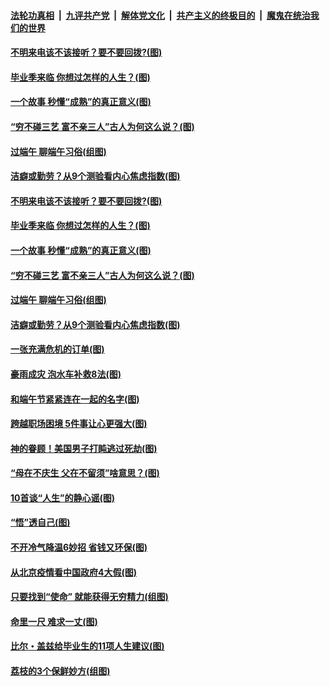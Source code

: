 

####  [法轮功真相](../../../../basic/blob/master/README.md?t=06261331) &nbsp;|&nbsp; [九评共产党](../../../../9ping.md/blob/master/README.md?t=06261331) &nbsp;|&nbsp; [解体党文化](../../../../jtdwh.md/blob/master/README.md?t=06261331)  &nbsp;|&nbsp; [共产主义的终极目的](../../../../gczydzjmd.md/blob/master/README.md?t=06261331) &nbsp;|&nbsp; [魔鬼在统治我们的世界](../../../../mgztzwmdsj.md/blob/master/README.md?t=06261331) 

#### [不明来电该不该接听？要不要回拨?(图)](../pages/p8/936929.md?t=06261331) 

#### [毕业季来临 你想过怎样的人生？(图)](../pages/p8/937661.md?t=06261331) 

#### [一个故事 秒懂“成熟”的真正意义(图)](../pages/p8/936405.md?t=06261331) 

#### [“穷不碰三艺 富不亲三人”古人为何这么说？(图)](../pages/p8/937602.md?t=06261331) 

#### [过端午 聊端午习俗(组图)](../pages/p8/937246.md?t=06261331) 

#### [洁癖或勤劳？从9个测验看内心焦虑指数(图)](../pages/p8/937558.md?t=06261331) 

#### [不明来电该不该接听？要不要回拨?(图)](../pages/p8/936929.md?t=06261331) 

#### [毕业季来临 你想过怎样的人生？(图)](../pages/p8/937661.md?t=06261331) 

#### [一个故事 秒懂“成熟”的真正意义(图)](../pages/p8/936405.md?t=06261331) 

#### [“穷不碰三艺 富不亲三人”古人为何这么说？(图)](../pages/p8/937602.md?t=06261331) 

#### [过端午 聊端午习俗(组图)](../pages/p8/937246.md?t=06261331) 

#### [洁癖或勤劳？从9个测验看内心焦虑指数(图)](../pages/p8/937558.md?t=06261331) 

#### [一张充满危机的订单(图)](../pages/p8/936981.md?t=06261331) 

#### [豪雨成灾 泡水车补救8法(图)](../pages/p8/937526.md?t=06261331) 

#### [和端午节紧紧连在一起的名字(图)](../pages/p8/937448.md?t=06261331) 

#### [跨越职场困境 5件事让心更强大(图)](../pages/p8/937375.md?t=06261331) 

#### [神的眷顾！美国男子打盹逃过死劫(图)](../pages/p8/936985.md?t=06261331) 

#### [“母在不庆生 父在不留须”啥意思？(图)](../pages/p8/937234.md?t=06261331) 

#### [10首谈“人生”的静心谣(图)](../pages/p8/936965.md?t=06261331) 

#### [“悟”透自己(图)](../pages/p8/936972.md?t=06261331) 

#### [不开冷气降温6妙招 省钱又环保(图)](../pages/p8/937329.md?t=06261331) 

#### [从北京疫情看中国政府4大假(图)](../pages/p8/937196.md?t=06261331) 

#### [只要找到“使命” 就能获得无穷精力(组图)](../pages/p8/937159.md?t=06261331) 

#### [命里一尺 难求一丈(图)](../pages/p8/936782.md?t=06261331) 

#### [比尔・盖兹给毕业生的11项人生建议(图)](../pages/p8/936231.md?t=06261331) 

#### [荔枝的3个保鲜妙方(组图)](../pages/p8/936950.md?t=06261331) 

